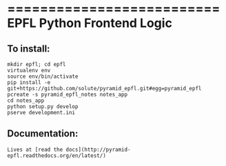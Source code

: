 ==========================
EPFL Python Frontend Logic
==========================

To install:
-----------

	mkdir epfl; cd epfl
	virtualenv env
	source env/bin/activate
	pip install -e git+https://github.com/solute/pyramid_epfl.git#egg=pyramid_epfl
	pcreate -s pyramid_epfl_notes notes_app
	cd notes_app
	python setup.py develop
	pserve development.ini


Documentation:
--------------

    Lives at [read the docs](http://pyramid-epfl.readthedocs.org/en/latest/)




